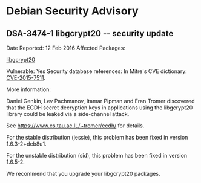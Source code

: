
Debian Security Advisory
========================


DSA-3474-1 libgcrypt20 -- security update
-----------------------------------------



Date Reported:
12 Feb 2016
Affected Packages:

[libgcrypt20](https://packages.debian.org/src:libgcrypt20)

Vulnerable:
Yes
Security database references:
In Mitre's CVE dictionary: [CVE-2015-7511](https://security-tracker.debian.org/tracker/CVE-2015-7511).  

More information:

Daniel Genkin, Lev Pachmanov, Itamar Pipman and Eran Tromer discovered
that the ECDH secret decryption keys in applications using the
libgcrypt20 library could be leaked via a side-channel attack.


See <https://www.cs.tau.ac.IL/~tromer/ecdh/> for details.


For the stable distribution (jessie), this problem has been fixed in
version 1.6.3-2+deb8u1.


For the unstable distribution (sid), this problem has been fixed in
version 1.6.5-2.


We recommend that you upgrade your libgcrypt20 packages.





